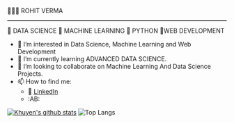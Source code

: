 
👩🏻‍💻 ROHIT VERMA
___________________________________________________________________________________________________________________________________________________________________________________

🔻 DATA SCIENCE 🔻 MACHINE LEARNING 🔻 PYTHON 🔻WEB DEVELOPMENT
- 👀 I’m interested in Data Science, Machine Learning and Web Development 
- 🌱 I’m currently learning ADVANCED DATA SCIENCE.
- 💞️ I’m looking to collaborate on Machine Learning And Data Science Projects.
- 📫 How to find me:
    - :office: [LinkedIn](https://www.linkedin.com/in/rohitverma9625/)
    - :AB: 

<!---
kumar9625/kumar9625 is a ✨ special ✨ repository because its `README.md` (this file) appears on your GitHub profile.
You can click the Preview link to take a look at your changes.
--->
[![Khuyen's github stats](https://github-readme-stats.vercel.app/api?username=kumar9625&count_private=true&show_icons=true&theme=radical&hide_rank=false)](https://github.com/anuraghazra/github-readme-stats)
![Top Langs](https://github-readme-stats.vercel.app/api/top-langs/?username=kumar9625)

